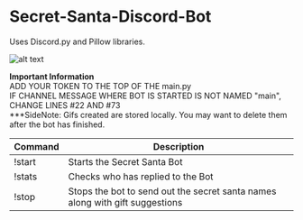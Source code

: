 # Secret-Santa-Discord-Bot
Uses Discord.py and Pillow libraries. 

![alt text](https://cdn.discordapp.com/attachments/371438902965436417/1024917732543692810/unknown.png)

**Important Information**\
ADD YOUR TOKEN TO THE TOP OF THE main.py\
IF CHANNEL MESSAGE WHERE BOT IS STARTED IS NOT NAMED "main", CHANGE LINES #22 AND #73\
***SideNote:
Gifs created are stored locally. You may want to delete them after the bot has finished. 

| Command | Description |
| --- | --- |
| !start | Starts the Secret Santa Bot |
| !stats | Checks who has replied to the Bot |
| !stop | Stops the bot to send out the secret santa names along with gift suggestions |
